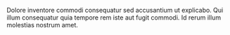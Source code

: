 Dolore inventore commodi consequatur sed accusantium ut explicabo.
Qui illum consequatur quia tempore rem iste aut fugit commodi.
Id rerum illum molestias nostrum amet.